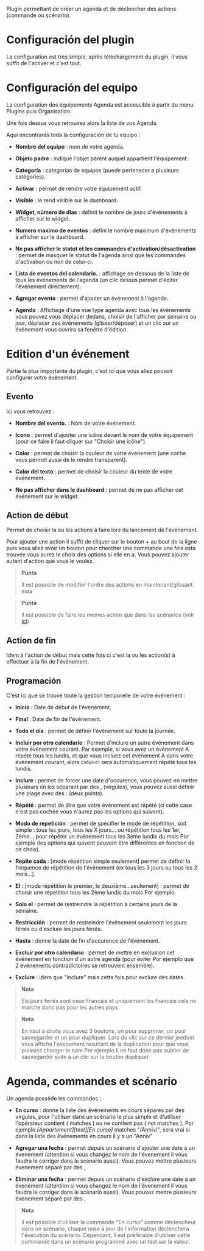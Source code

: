 Plugin permettant de créer un agenda et de déclencher des actions
(commande ou scénario).

Configuración del plugin
=======================

La configuration est très simple, après téléchargement du plugin, il
vous suffit de l'activer et c'est tout.

Configuración del equipo
=============================

La configuration des équipements Agenda est accessible à partir du menu
Plugins puis Organisation.

Une fois dessus vous retrouvez alors la liste de vos Agenda.

Aquí encontrarás toda la configuración de tu equipo :

-   **Nombre del equipo** : nom de votre agenda.

-   **Objeto padre** : indique l'objet parent auquel
    appartient l'équipement.

-   **Categoría** : categorías de equipos (puede pertenecer a
    plusieurs catégories).

-   **Activar** : permet de rendre votre équipement actif.

-   **Visible** : le rend visible sur le dashboard.

-   **Widget, número de días** : définit le nombre de jours
    d'événements à afficher sur le widget.

-   **Numero maximo de eventos** : défini le nombre maximum
    d'événements à afficher sur le dashboard.

-   **Ne pas afficher le statut et les commandes
    d'activation/désactivation** : permet de masquer le statut de
    l'agenda ainsi que les commandes d'activation ou non de celui-ci.

-   **Lista de eventos del calendario.** : affichage en dessous de la
    liste de tous les événements de l'agenda (un clic dessus permet
    d'éditer l'événement directement).

-   **Agregar evento** : permet d'ajouter un événement à l'agenda.

-   **Agenda** : Affichage d'une vue type agenda avec tous les
    événements vous pouvez vous déplacer dedans, choisir de l'afficher
    par semaine ou jour, déplacer des événements (glisser/déposer) et un
    clic sur un événement vous ouvrira sa fenêtre d'édition.

Edition d'un événement
======================

Partie la plus importante du plugin, c'est ici que vous allez pouvoir
configurer votre événement.

Evento
---------

Ici vous retrouvez :

-   **Nombre del evento.** : Nom de votre événement.

-   **Icono** : permet d'ajouter une icône devant le nom de votre
    équipement (pour ce faire il faut cliquer sur "Choisir une icône").

-   **Color** : permet de choisir la couleur de votre événement (une
    coche vous permet aussi de le rendre transparent).

-   **Color del texto** : permet de choisir la couleur du texte de
    votre événement.

-   **Ne pas afficher dans le dashboard** : permet de ne pas afficher
    cet événement sur le widget.

Action de début
---------------

Permet de choisir la ou les actions à faire lors du lancement de
l'événement.

Pour ajouter une action il suffit de cliquer sur le bouton + au bout de
la ligne puis vous allez avoir un bouton pour chercher une commande une
fois esta trouvée vous aurez le choix des options si elle en a. Vous
pouvez ajouter autant d'action que vous le voulez.

> **Punta**
>
> Il est possible de modifier l'ordre des actions en maintenant/glissant
> esta


> **Punta**
>
>Il est possible de faire les memes action que dans les scénarios (voir [ici](https://jeedom.github.io/core/fr_FR/scenario))

Action de fin
-------------

Idem à l'action de début mais cette fois ci c'est la ou les action(s) à
effectuer à la fin de l'événement.

Programación
-------------

C'est ici que se trouve toute la gestion temporelle de votre événement :

-   **Inicio** : Date de début de l'événement.

-   **Final** : Date de fin de l'événement.

-   **Todo el día** : permet de définir l'événement sur toute
    la journée.

-   **Incluir por otro calendario** : Permet d'inclure un autre
    événement dans votre événement courant. Par exemple, si vous avez un
    événement A répété tous les lundis, et que vous incluez cet
    événement A dans votre événement courant, alors celui-ci sera
    automatiquement répété tous les lundis.

-   **Inclure** : permet de forcer une date d'occurence, vous pouvez en
    mettre plusieurs en les séparant par des , (virgules), vous pouvez
    aussi définir une plage avec des : (deux points).

-   **Répété** : permet de dire que votre événement est répété (si cette
    case n'est pas cochée vous n'aurez pas les options qui suivent).

-   **Modo de repetición** : permet de spécifier le mode de répétition,
    soit simple : tous les jours, tous les X jours…​ ou répétition tous
    les 1er, 2ème…​ pour répéter un événement tous les 3ème lundis du
    mois Por ejemplo (les options qui suivent peuvent être différentes
    en fonction de ce choix).

-   **Repite cada** : \[mode répétition simple seulement\] permet
    de définir la fréquence de répétition de l'événement (ex tous les 3
    jours ou tous les 2 mois…​).

-   **El** : \[mode répétition le premier, le deuxième…​ seulement\] :
    permet de choisir une répetition tous les 2ème lundis du mois
    Por ejemplo.

-   **Solo el** : permet de restreindre la répétition à certains
    jours de la semaine.

-   **Restricción** : permet de restreindre l'événement seulement les
    jours fériés ou d'exclure les jours fériés.

-   **Hasta** : donne la date de fin d'occurence de l'événement.

-   **Excluir por otro calendario** : permet de mettre en exclusion cet
    événement en fonction d'un autre agenda (pour éviter Por ejemplo que
    2 événements contradictoires se retrouvent ensemble).

-   **Exclure** : idem que "Inclure" mais cette fois pour exclure
    des dates.

> **Nota**
>
> Els jours feriés sont ceux Francais et uniquement les Francais cela ne
> marche donc pas pour les autres pays

> **Nota**
>
> En haut à droite vous avez 3 boutons, un pour supprimer, un pour
> sauvegarder et un pour dupliquer. Lors du clic sur ce dernier jeedom
> vous affiche l'evenement resultant de la duplication pour que vous
> puissiez changer le nom Por ejemplo.Il ne faut donc pas oublier de
> sauvegarder suite à un clic sur le bouton dupliquer

Agenda, commandes et scénario
=============================

Un agenda possède les commandes :

-   **En curso** : donne la liste des événements en cours séparés par
    des virgules, pour l'utiliser dans un scénario le plus simple et
    d'utiliser l'opérateur contient ( matches ) ou ne contient pas ( not
    matches ), Por ejemplo *\[Appartement\]\[test\]\[En curso\]* matches
    "/Anniv/", sera vrai si dans la liste des événements en cours il y a
    un "Anniv"

- **Agregar una fecha** : permet depuis un scénario d'ajouter une date à un évenement (attention si vous changez le nom de l'évenement il vous faudra le corriger dans le scénario aussi). Vous pouvez mettre plusieurs évenement séparé par des ,

- **Eliminar una fecha** : permet depuis un scénario d'exclure une date à un évenement (attention si vous changez le nom de l'évenement il vous faudra le corriger dans le scénario aussi). Vous pouvez mettre plusieurs évenement séparé par des ,

> **Nota**
>
> Il est possible d'utiliser la commande "En curso" comme déclencheur
> dans un scénario, chaque mise à jour de l'information déclenchera
> l'éxecution du scénario. Cependant, Il est préférable d'utiliser cette
> commande dans un scénario programmé avec un test sur la valeur.
